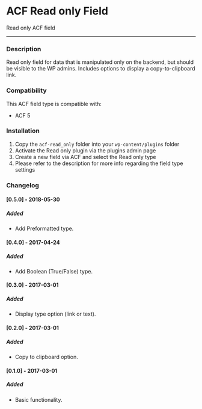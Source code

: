 # ACF Read only Field

Read only ACF field

-----------------------

### Description

Read only field for data that is manipulated only on the backend, but should be visible to the WP admins. Includes options to display a copy-to-clipboard link. 

### Compatibility

This ACF field type is compatible with:
* ACF 5

### Installation

1. Copy the `acf-read_only` folder into your `wp-content/plugins` folder
2. Activate the Read only plugin via the plugins admin page
3. Create a new field via ACF and select the Read only type
4. Please refer to the description for more info regarding the field type settings

### Changelog

#### [0.5.0] - 2018-05-30
##### Added
- Add Preformatted type.

#### [0.4.0] - 2017-04-24
##### Added
- Add Boolean (True/False) type.

#### [0.3.0] - 2017-03-01
##### Added
- Display type option (link or text).

#### [0.2.0] - 2017-03-01
##### Added
- Copy to clipboard option.

#### [0.1.0] - 2017-03-01
##### Added
- Basic functionality.
